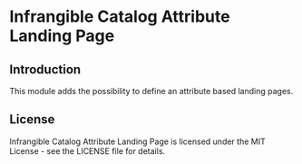 # Infrangible Catalog Attribute Landing Page

## Introduction

This module adds the possibility to define an attribute based landing pages.

## License

Infrangible Catalog Attribute Landing Page is licensed under the MIT License - see the LICENSE file for details.
